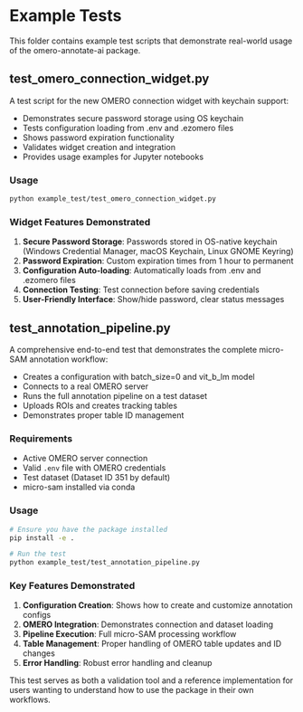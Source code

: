 # Example Tests

This folder contains example test scripts that demonstrate real-world usage of the omero-annotate-ai package.

## test_omero_connection_widget.py

A test script for the new OMERO connection widget with keychain support:

- Demonstrates secure password storage using OS keychain
- Tests configuration loading from .env and .ezomero files  
- Shows password expiration functionality
- Validates widget creation and integration
- Provides usage examples for Jupyter notebooks

### Usage

```bash
python example_test/test_omero_connection_widget.py
```

### Widget Features Demonstrated

1. **Secure Password Storage**: Passwords stored in OS-native keychain (Windows Credential Manager, macOS Keychain, Linux GNOME Keyring)
2. **Password Expiration**: Custom expiration times from 1 hour to permanent
3. **Configuration Auto-loading**: Automatically loads from .env and .ezomero files
4. **Connection Testing**: Test connection before saving credentials
5. **User-Friendly Interface**: Show/hide password, clear status messages

## test_annotation_pipeline.py

A comprehensive end-to-end test that demonstrates the complete micro-SAM annotation workflow:

- Creates a configuration with batch_size=0 and vit_b_lm model
- Connects to a real OMERO server
- Runs the full annotation pipeline on a test dataset
- Uploads ROIs and creates tracking tables
- Demonstrates proper table ID management

### Requirements

- Active OMERO server connection
- Valid `.env` file with OMERO credentials
- Test dataset (Dataset ID 351 by default)
- micro-sam installed via conda

### Usage

```bash
# Ensure you have the package installed
pip install -e .

# Run the test
python example_test/test_annotation_pipeline.py
```

### Key Features Demonstrated

1. **Configuration Creation**: Shows how to create and customize annotation configs
2. **OMERO Integration**: Demonstrates connection and dataset loading
3. **Pipeline Execution**: Full micro-SAM processing workflow
4. **Table Management**: Proper handling of OMERO table updates and ID changes
5. **Error Handling**: Robust error handling and cleanup

This test serves as both a validation tool and a reference implementation for users wanting to understand how to use the package in their own workflows.